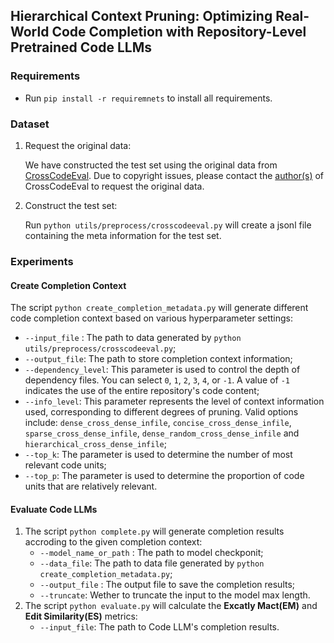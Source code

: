 ## Hierarchical Context Pruning: Optimizing Real-World Code Completion with Repository-Level Pretrained Code LLMs

### Requirements

- Run `pip install -r requiremnets` to install all requirements.



### Dataset

1. Request the original data:

	We have constructed the test set using the original data from [CrossCodeEval](https://crosscodeeval.github.io). Due to copyright issues, please contact the [author(s)](https://robin-y-ding-columbia.github.io) of CrossCodeEval to request the original data.

2. Construct the test set:

	Run `python utils/preprocess/crosscodeeval.py` will create a jsonl file containing the meta information for the test set.



### Experiments

#### Create Completion Context

The script `python create_completion_metadata.py` will generate different code completion context based on various hyperparameter settings:
  - `--input_file` : The path to data generated by `python utils/preprocess/crosscodeeval.py`;
  - `--output_file`: The path to store completion context information;
  - `--dependency_level`: This parameter is used to control the depth of dependency files. You can select `0`, `1`, `2`, `3`, `4`, or `-1`. A value of `-1` indicates the use of the entire repository's code content;
  - `--info_level`: This parameter represents the level of context information used, corresponding to different degrees of pruning. Valid options include: `dense_cross_dense_infile`, `concise_cross_dense_infile`, `sparse_cross_dense_infile`, `dense_random_cross_dense_infile` and `hierarchical_cross_dense_infile`;
  - `--top_k`: The parameter is used to determine the number of most relevant code units;
  - `--top_p`: The parameter is used to determine the proportion of code units that are relatively relevant.



#### Evaluate Code LLMs

1. The script `python complete.py` will generate completion results accroding to the given completion context:
	- `--model_name_or_path` : The path to model checkponit;
	- `--data_file`: The path to data file generated by `python create_completion_metadata.py`;
	- `--output_file` : The output file to save the completion results;
	- `--truncate`: Wether to truncate the input to the model max length.
2. The script `python evaluate.py` will calculate the **Excatly Mact(EM)** and **Edit Similarity(ES)** metrics:
	- `--input_file`: The path to Code LLM's completion results.